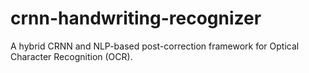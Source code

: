 # crnn-handwriting-recognizer
A hybrid CRNN and NLP-based post-correction framework for Optical Character Recognition (OCR).

